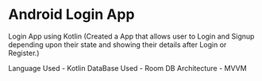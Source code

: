 # Android Login App
Login App using Kotlin 
 (Created a App that allows user to Login and Signup depending upon their state and showing their details after Login or Register.)
 
Language Used - Kotlin
DataBase Used - Room DB
Architecture - MVVM

